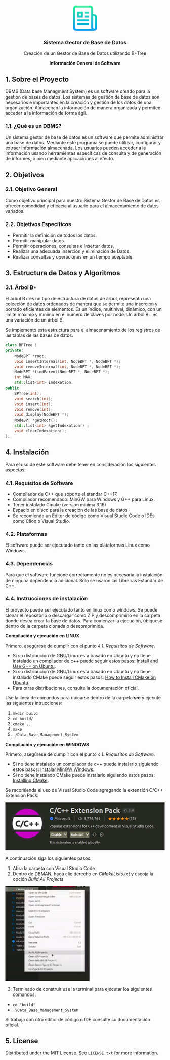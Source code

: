 <div id="top"></div>
<!--
*** Thanks for checking out the Best-README-Template. If you have a suggestion
*** that would make this better, please fork the repo and create a pull request
*** or simply open an issue with the tag "enhancement".
*** Don't forget to give the project a star!
*** Thanks again! Now go create something AMAZING! :D
-->



<!-- PROJECT SHIELDS -->
<!--
*** I'm using markdown "reference style" links for readability.
*** Reference links are enclosed in brackets [ ] instead of parentheses ( ).
*** See the bottom of this document for the declaration of the reference variables
*** for contributors-url, forks-url, etc. This is an optional, concise syntax you may use.
*** https://www.markdownguide.org/basic-syntax/#reference-style-links
-->


<!-- PROJECT LOGO -->
<br />
<div align="center">
  <a href="https://github.com/YLlampi/SGBD">
    <img src="images/logo.png" alt="Logo" width="80" height="80">
  </a>

<h3 align="center">Sistema Gestor de Base de Datos</h3>

  <p align="center">
    Creación de un Gestor de Base de Datos utilizando B+Tree

**Información General de Software**

  </p>
</div>

<!-- ABOUT THE PROJECT -->
## 1. Sobre el Proyecto

<!--[![Product Name Screen Shot][product-screenshot]](https://example.com)-->

DBMS (Data base Managment System) es un software creado para la gestión de bases de datos.
Los sistemas de gestión de base de datos son necesarios e importantes en la creación y gestión de los datos de una organización.
Almacenan la información de manera organizada y permiten acceder a la información de forma ágil.

### 1.1. ¿Qué es un DBMS?
Un sistema gestor de base de datos es un software que permite administrar una base de datos.
Mediante este programa se puede utilizar, configurar y extraer información almacenada. Los usuarios pueden acceder a la información usando herramientas específicas de consulta y de generación de informes, o bien mediante aplicaciones al efecto.


## 2. Objetivos

### 2.1. Objetivo General
Como objetivo principal para nuestro Sistema Gestor de Base de Datos es ofrecer comodidad y eficacia al usuario para el almacenamiento de datos variados.

### 2.2. Objetivos Específicos
* Permitir la definición de todos los datos.
* Permitir manipular datos.
* Permitir operaciones, consultas e insertar datos.
* Realizar una adecuada inserción y eliminación de Datos.
* Realizar consultas y operaciones en un tiempo aceptable.

## 3. Estructura de Datos y Algoritmos
### 3.1. Árbol B+
El árbol B+ es un tipo de estructura de datos de árbol, representa una colección de datos ordenados de manera que se permite una inserción y borrado eficientes de elementos. Es un índice, multinivel, dinámico, con un límite máximo
y mínimo en el número de claves por nodo. Un árbol B+ es una variación de un árbol B.

Se implementó esta estructura para el almacenamiento de los registros de las tablas de las bases de datos.

```c++
class BPTree {
private:
    NodeBPT *root;
    void insertInternal(int, NodeBPT *, NodeBPT *);
    void removeInternal(int, NodeBPT *, NodeBPT *);
    NodeBPT *findParent(NodeBPT *, NodeBPT *);
    int MAX;
    std::list<int> indexation;
public:
    BPTree(int);
    void search(int);
    void insert(int);
    void remove(int);
    void display(NodeBPT *);
    NodeBPT *getRoot();
    std::list<int> &getIndexation() ;
    void clearIndexation();
};
```


## 4. Instalación
Para el uso de este software debe tener en consideración los siguientes aspectos:
### 4.1. Requisitos de Software
* Compilador de C++ que soporte el standar C++17.
* Compilador recomendado: MinGW para Windows y G++ para Linux.
* Tener instalado Cmake (versión minima 3.16)
* Espacio en disco para la creación de las base de datos
* Se recomienda un Editor de código como Visual Studio Code o IDEs como Clion o Visual Studio.

### 4.2. Plataformas
El software puede ser ejecutado tanto en las plataformas Linux como Windows.

### 4.3. Dependencias
Para que el software funcione correctamente no es necesaria la instalación de ninguna dependencia adicional.
Solo se usaron las Librerías Estandar de C++.


### 4.4. Instrucciones de instalación
El proyecto puede ser ejecutado tanto en linux como windows. Se puede clonar el repositorio o descargar como ZIP y
descomprimirlo en la carpeta donde desea crear la base de datos.
Para comenzar la ejecución, úbiquese dentro de la carpeta clonada o descomprimida.

**Compilación y ejecución en LINUX**

Primero, asegúrese de cumplir con el punto *4.1. Requisitos de Software*.
* Si su distribución de GNU/Linux esta basado en Ubuntu y no tiene instalado un compilador de c++ puede seguir estos pasos:
  [Install and Use G++ on Ubuntu](https://linuxhint.com/install-and-use-g-on-ubuntu/).
* Si su distribución de GNU/Linux esta basado en Ubuntu y no tiene instalado CMake puede seguir estos pasos:
  [How to Install CMake on Ubuntu](https://vitux.com/how-to-install-cmake-on-ubuntu/).
* Para otras distribuciones, consulte la documentación oficial.

Use la línea de comandos para ubicarse dentro de la carpeta **src** y  ejecute las siguientes intrucciones:

1. `mkdir build`
2. `cd build/`
3. `cmake ..`
4. `make`
5. `./Data_Base_Management_System`

**Compilación y ejecución en WINDOWS**

Primero, asegúrese de cumplir con el punto *4.1. Requisitos de Software*.
* Si no tiene instalado un compilador de c++ puede instalarlo siguiendo estos pasos:
  [Instalar MinGW Windows](https://www.solvetic.com/tutoriales/article/9125-instalar-mingw-windows-10/).
* Si no tiene instalado CMake puede instalarlo siguiendo estos pasos:
  [Installing CMake](https://cmake.org/install/).

Se recomienda el uso de Visual Studio Code agregando la extensión C/C++ Extension Pack:

![extensionVSC.png](images/extensionVSC.png)

A continuación siga los siguientes pasos:
1. Abra la carpeta con Visual Studio Code
2. Dentro de DBMAN, haga clic derecho en *CMakeLists.txt* y escoja la opción *Build All Projects*

![img.png](images/build.png)


3. Terminado de construir use la terminal para ejecutar los siguientes comandos:

* `cd "build"`
* `.\Data_Base_Management_System`

Si trabaja con otro editor de código o IDE consulte su documentación oficial.


<!-- LICENCIA -->
## 5. License

Distributed under the MIT License. See `LICENSE.txt` for more information.

